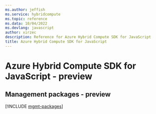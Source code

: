 ```yaml
---
ms.author: jeffish
ms.service: hybridcompute
ms.topic: reference
ms.data: 10/04/2022
ms.devlang: javascript
author: xirzec
description: Reference for Azure Hybrid Compute SDK for JavaScript
title: Azure Hybrid Compute SDK for JavaScript
---
```

# Azure Hybrid Compute SDK for JavaScript - preview

## Management packages - preview
[!INCLUDE [mgmt-packages](hybrid-compute-mgmt-index.md)]